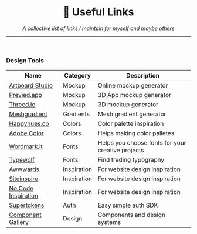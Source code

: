  <div align="center">
    <h1>🍄 Useful Links</h1>
    <i>A collective list of links I maintain for myself and maybe others</i>
</div>

---

<br />

### Design Tools

Name | Category | Description |
|---|---|---|
| [Artboard Studio](https://artboard.studio/) | Mockup | Online mockup generator |
| [Previed.app](https://previewed.app/) | Mockup | 3D App mockup generator |
| [Threed.io](https://threed.io/) | Mockup | 3D mockup generator
| [Meshgradient](https://meshgradient.com/) | Gradients | Mesh gradient generator |
| [Happyhues.co](https://www.happyhues.co/) | Colors | Color palette inspiration |
| [Adobe Color](https://color.adobe.com/) | Colors | Helps making color palletes |
| [Wordmark.it](https://wordmark.it/) | Fonts | Helps you choose fonts for your creative projects |
| [Typewolf](https://www.typewolf.com/) | Fonts | Find treding typography |
| [Awwwards](https://www.awwwards.com/) | Inspiration | For website design inspiration |
| [Siteinspire](https://www.siteinspire.com/) | Inspiration | For website design inspiration |
| [No Code Inspiration](https://www.nocodeinspire.com/) | Inspiration | For website design inspiration |
| [Supertokens](https://github.com/supertokens/supertokens-core) | Auth | Easy simple auth SDK |
| [Component Gallery](https://component.gallery/components/) | Design | Components and design systems|
